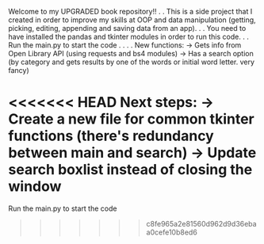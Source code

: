Welcome to my UPGRADED book repository!!
.
.
This is a side project that I created in order to improve my skills at OOP and data manipulation (getting, picking, editing, appending and saving data from an app).
.
.
You need to have installed the pandas and tkinter modules in order to run this code.
.
.
Run the main.py to start the code
.
.
.
.
New functions:
-> Gets info from Open Library API (using requests and bs4 modules)
-> Has a search option (by category and gets results by one of the words or initial word letter. very fancy)

<<<<<<< HEAD
Next steps:
-> Create a new file for common tkinter functions (there's redundancy between main and search)
-> Update search boxlist instead of closing the window
=======
Run the main.py to start the code
>>>>>>> c8fe965a2e81560d962d9d36ebaa0cefe10b8ed6
